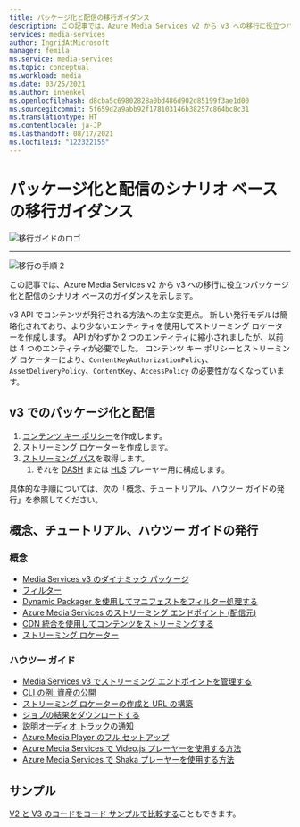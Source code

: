 ```yaml
---
title: パッケージ化と配信の移行ガイダンス
description: この記事では、Azure Media Services v2 から v3 への移行に役立つパッケージ化と配信のシナリオ ベースのガイダンスを示します。
services: media-services
author: IngridAtMicrosoft
manager: femila
ms.service: media-services
ms.topic: conceptual
ms.workload: media
ms.date: 03/25/2021
ms.author: inhenkel
ms.openlocfilehash: d8cba5c69802828a0bd486d902d85199f3ae1d00
ms.sourcegitcommit: 5f659d2a9abb92f178103146b38257c864bc8c31
ms.translationtype: HT
ms.contentlocale: ja-JP
ms.lasthandoff: 08/17/2021
ms.locfileid: "122322155"
---
```

# <a name="packaging-and-delivery-scenario-based-migration-guidance"></a>パッケージ化と配信のシナリオ ベースの移行ガイダンス

![移行ガイドのロゴ](./media/migration-guide/azure-media-services-logo-migration-guide.svg)

<hr color="#5ea0ef" size="10">

![移行の手順 2](./media/migration-guide/steps-4.svg)

この記事では、Azure Media Services v2 から v3 への移行に役立つパッケージ化と配信のシナリオ ベースのガイダンスを示します。

v3 API でコンテンツが発行される方法への主な変更点。 新しい発行モデルは簡略化されており、より少ないエンティティを使用してストリーミング ロケーターを作成します。 API がわずか 2 つのエンティティに縮小されましたが、以前は 4 つのエンティティが必要でした。 コンテンツ キー ポリシーとストリーミング ロケーターにより、`ContentKeyAuthorizationPolicy`、`AssetDeliveryPolicy`、`ContentKey`、`AccessPolicy` の必要性がなくなっています。

## <a name="packaging-and-delivery-in-v3"></a>v3 でのパッケージ化と配信

1. [コンテンツ キー ポリシー](drm-content-key-policy-concept.md)を作成します。
1. [ストリーミング ロケーター](stream-streaming-locators-concept.md)を作成します。
1. [ストリーミング パス](create-streaming-locator-build-url.md)を取得します。 
    1. それを [DASH](encode-dynamic-packaging-concept.md#deliver-dash) または [HLS](encode-dynamic-packaging-concept.md#deliver-hls) プレーヤー用に構成します。

具体的な手順については、次の「概念、チュートリアル、ハウツー ガイドの発行」を参照してください。

## <a name="publishing-concepts-tutorials-and-how-to-guides"></a>概念、チュートリアル、ハウツー ガイドの発行

### <a name="concepts"></a>概念

- [Media Services v3 のダイナミック パッケージ](encode-dynamic-packaging-concept.md)
- [フィルター](filters-concept.md)
- [Dynamic Packager を使用してマニフェストをフィルター処理する](filters-dynamic-manifest-concept.md)
- [Azure Media Services のストリーミング エンドポイント (配信元)](stream-streaming-endpoint-concept.md)
- [CDN 統合を使用してコンテンツをストリーミングする](stream-scale-streaming-cdn-concept.md)
- [ストリーミング ロケーター](stream-streaming-locators-concept.md)

### <a name="how-to-guides"></a>ハウツー ガイド

- [Media Services v3 でストリーミング エンドポイントを管理する](stream-manage-streaming-endpoints-how-to.md)
- [CLI の例: 資産の公開](cli-publish-asset.md)
- [ストリーミング ロケーターの作成と URL の構築](create-streaming-locator-build-url.md)
- [ジョブの結果をダウンロードする](job-download-results-how-to.md)
- [説明オーディオ トラックの通知](signal-descriptive-audio-howto.md)
- [Azure Media Player のフル セットアップ](../azure-media-player/azure-media-player-full-setup.md)
- [Azure Media Services で Video.js プレーヤーを使用する方法](player-how-to-video-js-player.md)
- [Azure Media Services で Shaka プレーヤーを使用する方法](player-shaka-player-how-to.md)

## <a name="samples"></a>サンプル

[V2 と V3 のコードをコード サンプルで比較する](migrate-v-2-v-3-migration-samples.md)こともできます。
